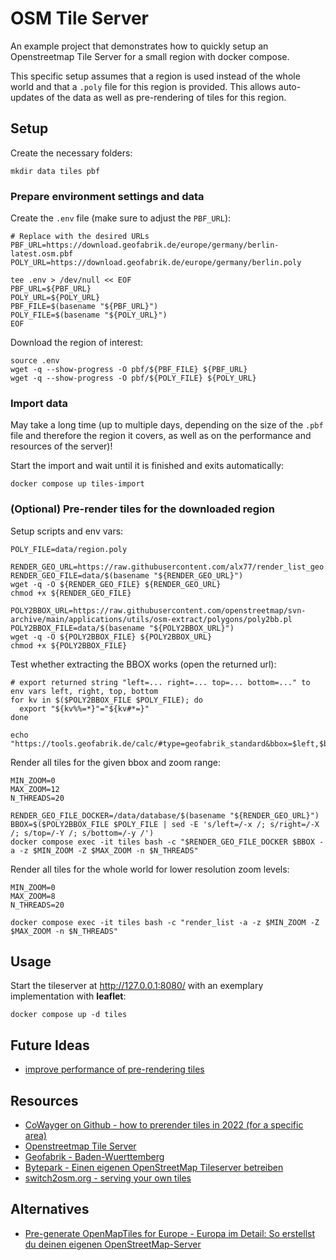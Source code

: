 # OSM Tile Server

An example project that demonstrates how to quickly setup an Openstreetmap Tile Server for a small region with docker compose.

This specific setup assumes that a region is used instead of the whole world and that a `.poly` file for this region is provided. This allows auto-updates of the data as well as pre-rendering of tiles for this region.

## Setup

Create the necessary folders:

```shell
mkdir data tiles pbf
```

### Prepare environment settings and data

Create the `.env` file (make sure to adjust the `PBF_URL`):

```shell
# Replace with the desired URLs
PBF_URL=https://download.geofabrik.de/europe/germany/berlin-latest.osm.pbf
POLY_URL=https://download.geofabrik.de/europe/germany/berlin.poly

tee .env > /dev/null << EOF
PBF_URL=${PBF_URL}
POLY_URL=${POLY_URL}
PBF_FILE=$(basename "${PBF_URL}")
POLY_FILE=$(basename "${POLY_URL}")
EOF
```

Download the region of interest:

```shell
source .env
wget -q --show-progress -O pbf/${PBF_FILE} ${PBF_URL}
wget -q --show-progress -O pbf/${POLY_FILE} ${POLY_URL}
```

### Import data

May take a long time (up to multiple days, depending on the size of the `.pbf` file and therefore the region it covers, as well as on the performance and resources of the server)!

Start the import and wait until it is finished and exits automatically:

```shell
docker compose up tiles-import
```

### (Optional) Pre-render tiles for the downloaded region

Setup scripts and env vars:

```shell
POLY_FILE=data/region.poly

RENDER_GEO_URL=https://raw.githubusercontent.com/alx77/render_list_geo.pl/master/render_list_geo.pl
RENDER_GEO_FILE=data/$(basename "${RENDER_GEO_URL}")
wget -q -O ${RENDER_GEO_FILE} ${RENDER_GEO_URL}
chmod +x ${RENDER_GEO_FILE}

POLY2BBOX_URL=https://raw.githubusercontent.com/openstreetmap/svn-archive/main/applications/utils/osm-extract/polygons/poly2bb.pl
POLY2BBOX_FILE=data/$(basename "${POLY2BBOX_URL}")
wget -q -O ${POLY2BBOX_FILE} ${POLY2BBOX_URL}
chmod +x ${POLY2BBOX_FILE}
```

Test whether extracting the BBOX works (open the returned url):

```shell
# export returned string "left=... right=... top=... bottom=..." to env vars left, right, top, bottom
for kv in $($POLY2BBOX_FILE $POLY_FILE); do
  export "${kv%%=*}"="${kv#*=}"
done

echo "https://tools.geofabrik.de/calc/#type=geofabrik_standard&bbox=$left,$bottom,$right,$top&tab=1&proj=EPSG:4326&places=2"
```

Render all tiles for the given bbox and zoom range:

```shell
MIN_ZOOM=0
MAX_ZOOM=12
N_THREADS=20

RENDER_GEO_FILE_DOCKER=/data/database/$(basename "${RENDER_GEO_URL}")
BBOX=$($POLY2BBOX_FILE $POLY_FILE | sed -E 's/left=/-x /; s/right=/-X /; s/top=/-Y /; s/bottom=/-y /')
docker compose exec -it tiles bash -c "$RENDER_GEO_FILE_DOCKER $BBOX -a -z $MIN_ZOOM -Z $MAX_ZOOM -n $N_THREADS"
```

Render all tiles for the whole world for lower resolution zoom levels:

```shell
MIN_ZOOM=0
MAX_ZOOM=8
N_THREADS=20

docker compose exec -it tiles bash -c "render_list -a -z $MIN_ZOOM -Z $MAX_ZOOM -n $N_THREADS"
```

## Usage

Start the tileserver at http://127.0.0.1:8080/ with an exemplary implementation with **leaflet**:

```shell
docker compose up -d tiles
```

## Future Ideas

- [improve performance of pre-rendering tiles](https://gis.stackexchange.com/questions/415340/pre-rendering-tile-using-render-list-command-is-extremely-slow)

## Resources

- [CoWayger on Github - how to prerender tiles in 2022 (for a specific area)](https://github.com/Overv/openstreetmap-tile-server/issues/343#issuecomment-1313522862)
- [Openstreetmap Tile Server](https://github.com/Overv/openstreetmap-tile-server)
- [Geofabrik - Baden-Wuerttemberg](https://download.geofabrik.de/europe/germany/baden-wuerttemberg.html)
- [Bytepark - Einen eigenen OpenStreetMap Tileserver betreiben](https://www.bytepark.de/blog/einen-eigenen-openstreetmap-tileserver-betreiben)
- [switch2osm.org - serving your own tiles](https://switch2osm.org/serving-tiles/)

## Alternatives

- [Pre-generate OpenMapTiles for Europe - Europa im Detail: So erstellst du deinen eigenen OpenStreetMap-Server](https://reifschneider.digital/blog/europa-openstreetmap-server-erstellen?lang=en)